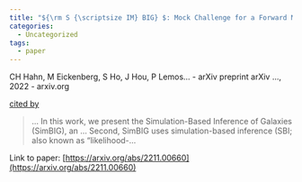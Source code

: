 ```yaml
---
title: "${\rm S {\scriptsize IM} BIG} $: Mock Challenge for a Forward Modeling Approach to Galaxy Clustering"
categories:
  - Uncategorized
tags:
  - paper
---
```

CH Hahn, M Eickenberg, S Ho, J Hou, P Lemos… - arXiv preprint arXiv …, 2022 - arxiv.org

[cited by](None) 

>… In this work, we present the Simulation-Based Inference of Galaxies (SimBIG), an … Second, SimBIG uses simulation-based inference (SBI; also known as “likelihood-…

Link to paper: [https://arxiv.org/abs/2211.00660](https://arxiv.org/abs/2211.00660)
